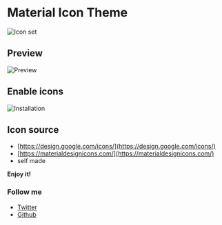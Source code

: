 # Material Icon Theme

![Icon set](https://raw.githubusercontent.com/PKief/vscode-extension-material-icon-theme/withimages/images/iconset.png)

## Preview
![Preview](https://raw.githubusercontent.com/PKief/vscode-extension-material-icon-theme/withimages/images/preview.PNG)

## Enable icons
![Installation](https://raw.githubusercontent.com/PKief/vscode-extension-material-icon-theme/withimages/images/installation.gif)

## Icon source
* [https://design.google.com/icons/](https://design.google.com/icons/)
* [https://materialdesignicons.com/](https://materialdesignicons.com/)
* self made

**Enjoy it!**

### Follow me
- [Twitter](https://twitter.com/PhilippKief)
- [Github](https://github.com/PKief)